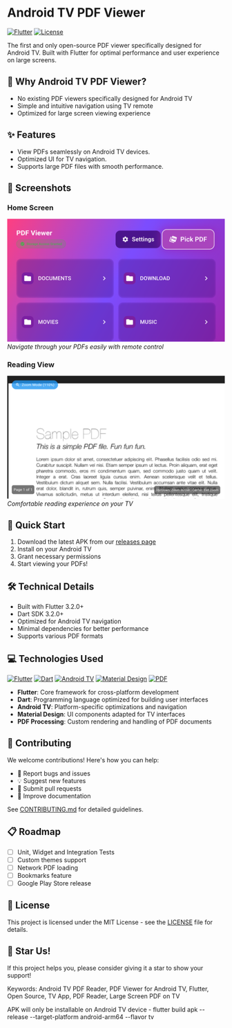 # Android TV PDF Viewer

[![Flutter](https://img.shields.io/badge/Flutter-3.2.0+-blue.svg)](https://flutter.dev)
[![License](https://img.shields.io/badge/license-MIT-blue.svg)](LICENSE)

The first and only open-source PDF viewer specifically designed for Android TV. Built with Flutter for optimal performance and user experience on large screens.

## 🌟 Why Android TV PDF Viewer?
- No existing PDF viewers specifically designed for Android TV
- Simple and intuitive navigation using TV remote
- Optimized for large screen viewing experience

## ✨ Features
- View PDFs seamlessly on Android TV devices.
- Optimized UI for TV navigation.
- Supports large PDF files with smooth performance.

## 📱 Screenshots
### Home Screen
![Home Screen](screenshots/home.png)
*Navigate through your PDFs easily with remote control*

### Reading View
![Reading View](screenshots/reading.png)
*Comfortable reading experience on your TV*

## 🚀 Quick Start
1. Download the latest APK from our [releases page](link_to_releases)
2. Install on your Android TV
3. Grant necessary permissions
4. Start viewing your PDFs!

## 🛠️ Technical Details
- Built with Flutter 3.2.0+
- Dart SDK 3.2.0+
- Optimized for Android TV navigation
- Minimal dependencies for better performance
- Supports various PDF formats

## 💻 Technologies Used
[![Flutter](https://img.shields.io/badge/Flutter-02569B?style=for-the-badge&logo=flutter&logoColor=white)](https://flutter.dev)
[![Dart](https://img.shields.io/badge/Dart-0175C2?style=for-the-badge&logo=dart&logoColor=white)](https://dart.dev)
[![Android TV](https://img.shields.io/badge/Android_TV-3DDC84?style=for-the-badge&logo=android&logoColor=white)](https://android.com/tv)
[![Material Design](https://img.shields.io/badge/Material_Design-757575?style=for-the-badge&logo=material-design&logoColor=white)](https://material.io)
[![PDF](https://img.shields.io/badge/PDF_Processing-EC1C24?style=for-the-badge&logo=adobe-acrobat-reader&logoColor=white)](https://en.wikipedia.org/wiki/PDF)

- **Flutter**: Core framework for cross-platform development
- **Dart**: Programming language optimized for building user interfaces
- **Android TV**: Platform-specific optimizations and navigation
- **Material Design**: UI components adapted for TV interfaces
- **PDF Processing**: Custom rendering and handling of PDF documents

## 🤝 Contributing
We welcome contributions! Here's how you can help:
- 🐛 Report bugs and issues
- 💡 Suggest new features
- 🔧 Submit pull requests
- 📖 Improve documentation

See [CONTRIBUTING.md](CONTRIBUTING.md) for detailed guidelines.

## 📋 Roadmap
- [ ] Unit, Widget and Integration Tests
- [ ] Custom themes support
- [ ] Network PDF loading
- [ ] Bookmarks feature
- [ ] Google Play Store release

## 📄 License
This project is licensed under the MIT License - see the [LICENSE](LICENSE) file for details.

## 🌟 Star Us!
If this project helps you, please consider giving it a star to show your support!

Keywords: Android TV PDF Reader, PDF Viewer for Android TV, Flutter, Open Source, TV App, PDF Reader, Large Screen PDF on TV

APK will only be installable on Android TV device - flutter build apk --release --target-platform android-arm64 --flavor tv